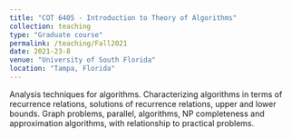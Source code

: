 ```yaml
---
title: "COT 6405 - Introduction to Theory of Algorithms"
collection: teaching
type: "Graduate course"
permalink: /teaching/Fall2021
date: 2021-23-8
venue: "University of South Florida"
location: "Tampa, Florida"
---
```


Analysis techniques for algorithms. Characterizing algorithms in terms of recurrence relations, solutions of recurrence relations, upper and lower bounds. Graph problems, parallel, algorithms, NP completeness and approximation algorithms, with relationship to practical problems.
